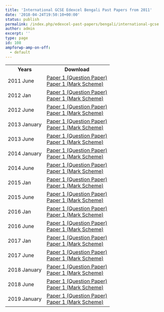 ```yaml
---
title: 'International GCSE Edexcel Bengali Past Papers from 2011'
date: '2018-04-24T19:50:10+00:00'
status: publish
permalink: /index.php/edexcel-past-papers/bengali/international-gcse
author: admin
excerpt: ''
type: page
id: 108
ampforwp-amp-on-off:
  - default
---
```


<table class="table" style="width: 100%;">
<tbody>
<tr>
<th>Years</th>
<th>Download</th>
</tr>
<tr>
<td>2011 June</td>
<td>
    <a href="https://www.dropbox.com/s/d504dzdjrlutfm8/4BE0_01_que_20110524.pdf?dl=1">Paper 1 (Question Paper)</a><br />
    <a href="https://www.dropbox.com/s/te3k0e43hxfh6ar/4BE0_01_rms_20110824a.pdf?dl=1">Paper 1 (Mark Scheme)</a></td>
</tr>
<tr>
<td>2012 Jan</td>
<td>
    <a href="https://www.dropbox.com/s/9j498h60tlxnywy/4BE0_01_que_20120307.pdf?dl=1">Paper 1 (Question Paper)</a><br />
    <a href="https://www.dropbox.com/s/awvpc63twwdfkh4/4BE0_01_msc_20120214.pdf?dl=1">Paper 1 (Mark Scheme)</a></td>
</tr>
<tr>
<td>2012 June</td>
<td>
    <a href="https://www.dropbox.com/s/0owamksiq7parzn/4BE0_01_que_20120514.pdf?dl=1">Paper 1 (Question Paper)</a><br />
    <a href="https://www.dropbox.com/s/7rxtgeafg9eu92j/4BE0_01_rms_20120823.pdf?dl=1">Paper 1 (Mark Scheme)</a></td>
</tr>
<tr>
<td>2013 January</td>
<td>
    <a href="https://www.dropbox.com/s/i01xg922iwc8mjz/4BE0_01_que_20130122.pdf?dl=1">Paper 1 (Question Paper)</a><br />
    <a href="https://www.dropbox.com/s/ri4rfw0yqbaozug/4BE0_01_rms_20130307.pdf?dl=1">Paper 1 (Mark Scheme)</a></td>
</tr>
<tr>
<td>2013 June</td>
<td>
    <a href="https://www.dropbox.com/s/un93famxz7ln233/4BE0_01_que_20130515.pdf?dl=1">Paper 1 (Question Paper)</a><br />
    <a href="https://www.dropbox.com/s/q7nimngjqrm1k7i/4BE0_01_msc_20130822.pdf?dl=1">Paper 1 (Mark Scheme)</a></td>
</tr>
<tr>
<td>2014 January</td>
<td>
    <a href="https://www.dropbox.com/s/dhklodljg1jihr6/4BE0_01_que_20140121.pdf?dl=1">Paper 1 (Question Paper)</a><br />
    <a href="https://www.dropbox.com/s/surtex3j33sjox0/4BE0_01_msc_20140306.pdf?dl=1">Paper 1 (Mark Scheme)</a></td>
</tr>
<tr>
<td>2014 June</td>
<td>
    <a href="https://www.dropbox.com/s/8lzq64k5qvvv1f9/4BE0_01_que_20140507.pdf?dl=1">Paper 1 (Question Paper)</a><br />
    <a href="https://www.dropbox.com/s/wu2lonb0buy21y5/4BE0_01_msc_20140821.pdf?dl=1">Paper 1 (Mark Scheme)</a></td>
</tr>
<tr>
<td>2015 Jan</td>
<td>
    <a href="https://www.dropbox.com/s/pd3mv2odpzlfvf6/4BE0_01_que_20150115.pdf?dl=1">Paper 1 (Question Paper)</a><br />
    <a href="https://www.dropbox.com/s/xkdycpcrcyir7oi/4BE0_01_msc_20150305.pdf?dl=1">Paper 1 (Mark Scheme)</a></td>
</tr>
<tr>
<td>2015 June</td>
<td>
    <a href="https://www.dropbox.com/s/bmp3ak97kspm0xv/4BE0_01_que_20150603.pdf?dl=1">Paper 1 (Question Paper)</a><br />
    <a href="https://www.dropbox.com/s/eneu8oswoum5kfi/4BE0_01_msc_20150819.pdf?dl=1">Paper 1 (Mark Scheme)</a></td>
</tr>
<tr>
<td>2016 Jan</td>
<td>
    <a href="https://www.dropbox.com/s/go0qrkvpbgcbos7/4BE0_01_que_20160112.pdf?dl=1">Paper 1 (Question Paper)</a><br />
    <a href="https://www.dropbox.com/s/gfcsl7lvtrdu24d/4BE0_01_msc_20160302.pdf?dl=1">Paper 1 (Mark Scheme)</a></td>
</tr>
<tr>
<td>2016 June</td>
<td>
    <a href="https://www.dropbox.com/s/fbnxzoc38tg8x1w/4BE0_01_que_20160606.pdf?dl=1">Paper 1 (Question Paper)</a><br />
    <a href="https://www.dropbox.com/s/515fpjkl9xh21s8/4BE0_01_rms_20160824.pdf?dl=1">Paper 1 (Mark Scheme)</a></td>
</tr>
<tr>
<td>2017 Jan</td>
<td>
    <a href="https://qualifications.pearson.com/content/dam/pdf/International%20GCSE/Bengali/2009/Exam%20materials/4BE0_01_que_20170130.pdf">Paper 1 (Question Paper)</a><br />
    <a href="https://qualifications.pearson.com/content/dam/pdf/International%20GCSE/Bengali/2009/Exam%20materials/4BE0_01_rms_20170301.pdf">Paper 1 (Mark Scheme)</a></td>
</tr>
<tr>
<td>2017 June</td>
<td>
    <a href="https://qualifications.pearson.com/content/dam/pdf/International%20GCSE/Bengali/2009/Exam%20materials/4BE0_01_que_20170710.pdf">Paper 1 (Question Paper)</a><br />
    <a href="https://qualifications.pearson.com/content/dam/pdf/International%20GCSE/Bengali/2009/Exam%20materials/4BE0_01_rms_20170823.pdf">Paper 1 (Mark Scheme)</a></td>
</tr>
<tr>
<td>2018 January</td>
<td>
    <a href="https://qualifications.pearson.com/content/dam/pdf/International%20GCSE/Bengali/2009/Exam%20materials/4BE0_01_que_20180202.pdf">Paper 1 (Question Paper)</a><br />
    <a href="https://qualifications.pearson.com/content/dam/pdf/International%20GCSE/Bengali/2009/Exam%20materials/4BE0_01_rms_20180308.pdf">Paper 1 (Mark Scheme)</a></td>
</tr>
<tr>
<td>2018 June</td>
<td>
    <a href="https://qualifications.pearson.com/content/dam/pdf/International%20GCSE/Bengali/2009/Exam%20materials/4BE0_01_que_20180522.pdf">Paper 1 (Question Paper)</a><br />
    <a href="https://qualifications.pearson.com/content/dam/pdf/International%20GCSE/Bengali/2009/Exam%20materials/4BE0_01_rms_20180822.pdf">Paper 1 (Mark Scheme)</a></td>
</tr>
<tr>
<td>2019 January</td>
<td>
    <a href="https://qualifications.pearson.com/content/dam/pdf/International%20GCSE/Bengali/2009/Exam%20materials/4BE0_01_que_20190111.pdf">Paper 1 (Question Paper)</a><br />
    <a href="https://qualifications.pearson.com/content/dam/pdf/International%20GCSE/Bengali/2009/Exam%20materials/4BE0_01_msc_20190307.pdf">Paper 1 (Mark Scheme)</a></td>
</tr>
</tbody>
</table>
